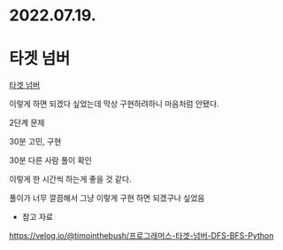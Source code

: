 # 2022.07.19.

# 타겟 넘버

[타겟 넘버](https://school.programmers.co.kr/learn/courses/30/lessons/43165)

이렇게 하면 되겠다 싶었는데 막상 구현하려하니 마음처럼 안됐다.

2단계 문제

30분 고민, 구현

30분 다른 사람 풀이 확인

이렇게 한 시간씩 하는게 좋을 것 같다.

풀이가 너무 깔끔해서 그냥 이렇게 구현 하면 되겠구나 싶었음

* 참고 자료

https://velog.io/@timointhebush/프로그래머스-타겟-넘버-DFS-BFS-Python